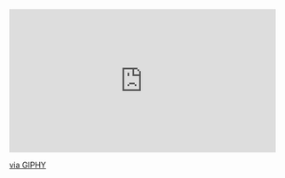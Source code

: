 <iframe src="https://giphy.com/embed/T7Qx28nEdo9NK" width="480" height="259" frameBorder="0" class="giphy-embed" allowFullScreen></iframe><p><a href="https://giphy.com/gifs/funny-cute-T7Qx28nEdo9NK">via GIPHY</a></p>

<!---
virMavr/virMavr is a ✨ special ✨ repository because its `README.md` (this file) appears on your GitHub profile.
You can click the Preview link to take a look at your changes.
--->
